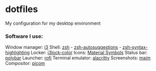 # dotfiles
My configuration for my desktop environment

### Software I use:
Window manager: [i3](https://github.com/i3/i3)
Shell: [zsh](https://www.zsh.org/)
    - [zsh-autosuggestions](https://github.com/zsh-users/zsh-autosuggestions)
    - [zsh-syntax-highlighting](https://github.com/zsh-users/zsh-syntax-highlighting)
Locker: [i3lock-color](https://github.com/Raymo111/i3lock-color)
Icons: [Material Symbols](https://github.com/google/material-design-icons/)
Status bar: [polybar](https://github.com/polybar/polybar)
Launcher: [rofi](https://github.com/davatorium/rofi)
Terminal emulator: [alacritty](https://github.com/alacritty/alacritty)
Screenshots: [maim](https://github.com/naelstrof/maim)
Compositor: [picom](https://github.com/yshui/picom)
